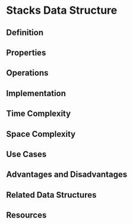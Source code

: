 # Stacks Data Structure

## Definition

## Properties

## Operations

## Implementation

## Time Complexity

## Space Complexity

## Use Cases

## Advantages and Disadvantages

## Related Data Structures

## Resources
